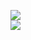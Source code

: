 [![](https://img.shields.io/badge/Made%20With-Github%20Spray-lightgrey.svg?style=for-the-badge&logo=github)](https://github.com/Annihil/github-spray#6397)  
[![](https://i.imgur.com/2DrTn0Z.gif)](https://github.com/Annihil/github-spray)